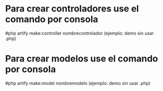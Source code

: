 # Para crear controladores use el comando por consola

#php artify make:controller nombrecontrolador (ejemplo: demo sin usar .php)

# Para crear modelos use el comando por consola

#php artify make:model nombremodelo (ejemplo: demo sin usar .php)
